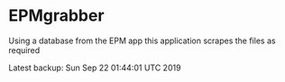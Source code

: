 # EPMgrabber
Using a database from the EPM app this application scrapes the files as required


Latest backup: Sun Sep 22 01:44:01 UTC 2019

